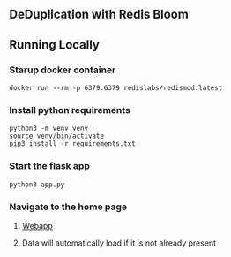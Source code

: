 ## DeDuplication with Redis Bloom


## Running Locally

### Starup docker container

```
docker run --rm -p 6379:6379 redislabs/redismod:latest
```

### Install python requirements

```
python3 -m venv venv
source venv/bin/activate
pip3 install -r requirements.txt
```

### Start the flask app

```
python3 app.py 
```

### Navigate to the home page

1) [Webapp](http://localhost:5000)

2) Data will automatically load  if it is not already present
